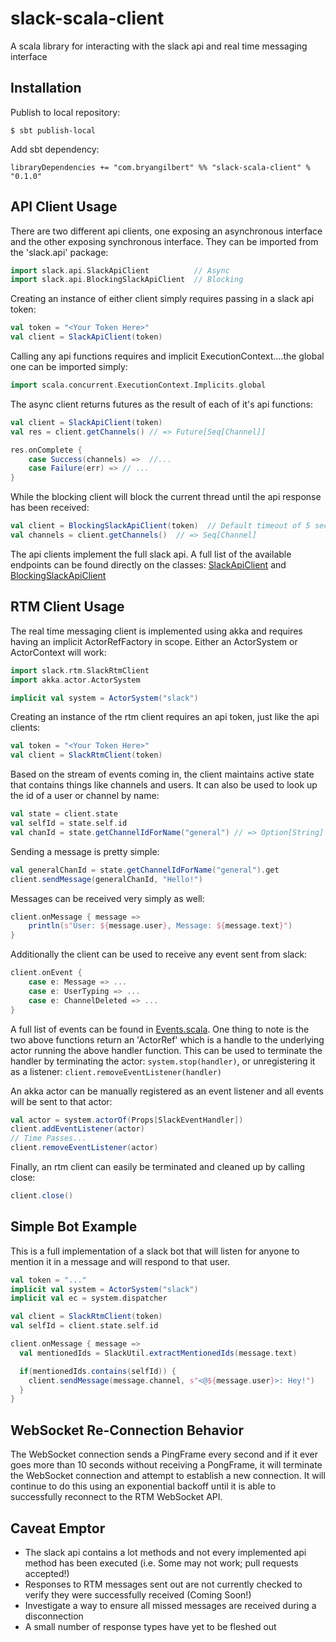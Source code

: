 slack-scala-client
==================

A scala library for interacting with the slack api and real time messaging interface


Installation
------------

Publish to local repository:

    $ sbt publish-local

Add sbt dependency:

    libraryDependencies += "com.bryangilbert" %% "slack-scala-client" % "0.1.0"


API Client Usage
----------------

There are two different api clients, one exposing an asynchronous interface and the other exposing synchronous interface. They can be imported from the 'slack.api' package:

```scala
import slack.api.SlackApiClient          // Async
import slack.api.BlockingSlackApiClient  // Blocking
```

Creating an instance of either client simply requires passing in a slack api token:

```scala
val token = "<Your Token Here>"
val client = SlackApiClient(token)
```

Calling any api functions requires and implicit ExecutionContext....the global one can be imported simply:

```scala
import scala.concurrent.ExecutionContext.Implicits.global
```

The async client returns futures as the result of each of it's api functions:

```scala
val client = SlackApiClient(token)
val res = client.getChannels() // => Future[Seq[Channel]]

res.onComplete {
    case Success(channels) =>  //...
    case Failure(err) => // ...
}
```

While the blocking client will block the current thread until the api response has been received:

```scala
val client = BlockingSlackApiClient(token)  // Default timeout of 5 seconds
val channels = client.getChannels()  // => Seq[Channel]
```

The api clients implement the full slack api. A full list of the available endpoints can be found directly on the classes: [SlackApiClient](src/main/scala/slack/api/SlackApiClient.scala#L83-L507) and [BlockingSlackApiClient](src/main/scala/slack/api/BlockingSlackApiClient.scala#L28-L324)


RTM Client Usage
----------------

The real time messaging client is implemented using akka and requires having an implicit ActorRefFactory in scope. Either an ActorSystem or ActorContext will work:

```scala
import slack.rtm.SlackRtmClient
import akka.actor.ActorSystem

implicit val system = ActorSystem("slack")
```

Creating an instance of the rtm client requires an api token, just like the api clients:

```scala
val token = "<Your Token Here>"
val client = SlackRtmClient(token)
```

Based on the stream of events coming in, the client maintains active state that contains things like channels and users. It can also be used to look up the id of a user or channel by name:

```scala
val state = client.state
val selfId = state.self.id
val chanId = state.getChannelIdForName("general") // => Option[String]
```

Sending a message is pretty simple:

```scala
val generalChanId = state.getChannelIdForName("general").get
client.sendMessage(generalChanId, "Hello!")
```

Messages can be received very simply as well:

```scala
client.onMessage { message =>
    println(s"User: ${message.user}, Message: ${message.text}")
}
```

Additionally the client can be used to receive any event sent from slack:

```scala
client.onEvent {
    case e: Message => ...
    case e: UserTyping => ...
    case e: ChannelDeleted => ...
}
```

A full list of events can be found in [Events.scala](src/main/scala/slack/models/Events.scala). One thing to note is the two above functions return an 'ActorRef' which is a handle to the underlying actor running the above handler function. This can be used to terminate the handler by terminating the actor: ```system.stop(handler)```, or unregistering it as a listener: ```client.removeEventListener(handler)```

An akka actor can be manually registered as an event listener and all events will be sent to that actor:

```scala
val actor = system.actorOf(Props[SlackEventHandler])
client.addEventListener(actor)
// Time Passes...
client.removeEventListener(actor)
```

Finally, an rtm client can easily be terminated and cleaned up by calling close:

```scala
client.close()
```


Simple Bot Example
------------------

This is a full implementation of a slack bot that will listen for anyone to mention it in a message and will respond to that user.

```scala
val token = "..."
implicit val system = ActorSystem("slack")
implicit val ec = system.dispatcher

val client = SlackRtmClient(token)
val selfId = client.state.self.id

client.onMessage { message =>
  val mentionedIds = SlackUtil.extractMentionedIds(message.text)

  if(mentionedIds.contains(selfId)) {
    client.sendMessage(message.channel, s"<@${message.user}>: Hey!")
  }
}
```


WebSocket Re-Connection Behavior
--------------------------------

The WebSocket connection sends a PingFrame every second and if it ever goes more than 10 seconds without receiving a PongFrame, it will terminate the WebSocket connection and attempt to establish a new connection. It will continue to do this using an exponential backoff until it is able to successfully reconnect to the RTM WebSocket API.


Caveat Emptor
-------------

- The slack api contains a lot methods and not every implemented api method has been executed (i.e. Some may not work; pull requests accepted!)
- Responses to RTM messages sent out are not currently checked to verify they were successfully received (Coming Soon!)
- Investigate a way to ensure all missed messages are received during a disconnection
- A small number of response types have yet to be fleshed out